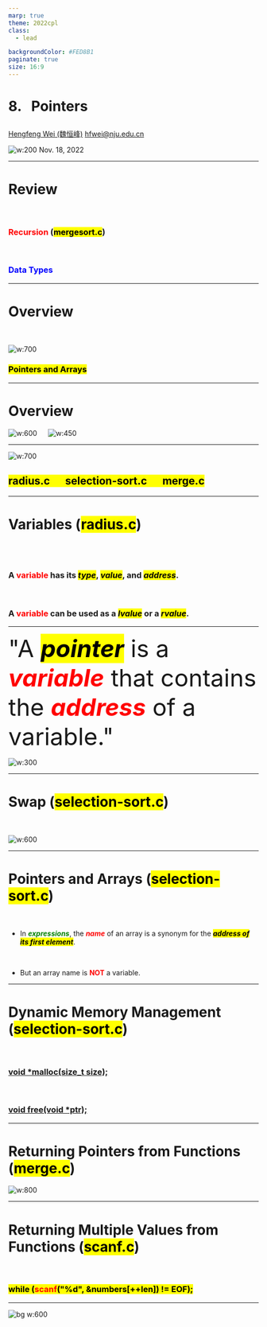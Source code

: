 ```yaml
---
marp: true
theme: 2022cpl
class:
  - lead

backgroundColor: #FED8B1
paginate: true
size: 16:9
---
```

# <p id = "small-caps">8. &nbsp; Pointers</p>

[Hengfeng Wei (魏恒峰)](https://hengxin.github.io/)
hfwei@nju.edu.cn

![w:200](figs/C.png)
Nov. 18, 2022

---
# Review
</br>

### <font color = red>Recursion</font> (<mark>mergesort.c</mark>)
<br>

### <font color = blue>Data Types</font>

---
# Overview
<br>

![w:700](figs/C-Pointers.png)

### <mark>Pointers and Arrays</mark>

---
# Overview

![w:600](figs/C%2B%2B-Pointers.png) &emsp; ![w:450](figs/Java-Pointers.jpg)

---
![w:700](figs/lets-code.jpeg)

## <mark>radius.c &emsp; selection-sort.c &emsp; merge.c</mark>

---
# Variables (<mark>radius.c</mark>)
<br>
<br>

### A <font color = red>variable</font> has its <mark>*type*</mark>, <mark>*value*</mark>, and <mark>*address*</mark>.
<br>

### A <font color = red>variable</font> can be used as a <mark>*lvalue*</mark> or a <mark>*rvalue*</mark>.

---
<font size = 12>

"A <mark>***pointer***</mark> is a <font color = red>***variable***</font> that
contains the <font color = red>***address***</font> of a variable."
</font>

![w:300](figs/KR.jpg)

---
# Swap (<mark>selection-sort.c</mark>)
<br>

![w:600](figs/swap.jpeg)

---
# Pointers and Arrays (<mark>selection-sort.c</mark>)
<br>

* In <font color = green>***expressions***</font>, the <font color = red>***name***</font> of an array is a synonym for the <mark>***address of its first element***</mark>.
<br>

* But an array name is <font color = red>**NOT**</font> a variable.

---
# Dynamic Memory Management (<mark>selection-sort.c</mark>)
<br>

### [void *malloc(size_t size);](https://en.cppreference.com/w/c/memory/malloc)
<br>

### [void free(void *ptr);](https://en.cppreference.com/w/c/memory/free)

---
# Returning Pointers from Functions (<mark>merge.c</mark>)

![w:800](figs/merge-arrays.png)

---
# Returning Multiple Values from Functions (<mark>scanf.c</mark>)
<br>

### <mark>while (<font color = red>scanf</font>("%d", \&numbers[++len]) != EOF);
</mark>

---
![bg w:600](figs/see-you.jpeg)